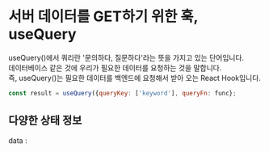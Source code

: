 # 서버 데이터를 GET하기 위한 훅, useQuery

useQuery()에서 쿼리란 '문의하다, 질문하다'라는 뜻을 가지고 있는 단어입니다. <br/>
데이터베이스 같은 것에 우리가 필요한 데이터를 요청하는 것을 말합니다. <br/>
즉, useQuery()는 필요한 데이터를 백엔드에 요청해서 받아 오는 React Hook입니다.


```jsx
const result = useQuery({queryKey: ['keyword'], queryFn: func};
```

## 다양한 상태 정보

data : 
